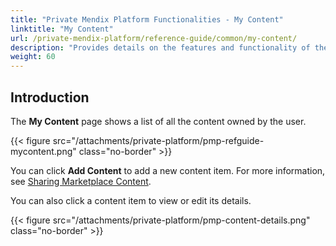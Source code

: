 ```yaml
---
title: "Private Mendix Platform Functionalities - My Content"
linktitle: "My Content"
url: /private-mendix-platform/reference-guide/common/my-content/
description: "Provides details on the features and functionality of the My Content page of Private Mendix Platform."
weight: 60
---
```


## Introduction

The **My Content** page shows a list of all the content owned by the user.

{{< figure src="/attachments/private-platform/pmp-refguide-mycontent.png" class="no-border" >}}

You can click **Add Content** to add a new content item. For more information, see [Sharing Marketplace Content](/private-mendix-platform/user-guide/#sharing).

You can also click a content item to view or edit its details.

{{< figure src="/attachments/private-platform/pmp-content-details.png" class="no-border" >}}

